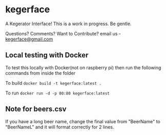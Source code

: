 kegerface
=========

A Kegerator Interface!
This is a work in progress. Be gentle.


Questions? Comments? Want to Contribute? email us - kegerface@gmail.com

Local testing with Docker
------------------------
To test this locally with Docker(not on raspberry pi) then run the following commands from inside the folder

To build
`docker build -t kegerface:latest .`

To run
`docker run -d -p 80:80 kegerface:latest`


Note for beers.csv
------------------------
If you have a long beer name, change the final value from "BeerName" to "BeerNameL" and it will format correctly for 2 lines.
